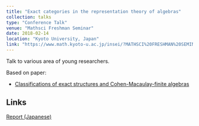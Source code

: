 ```yaml
---
title: "Exact categories in the representation theory of algebras"
collection: talks
type: "Conference Talk"
venue: "Mathsci Freshman Seminar"
date: 2018-02-14
location: "Kyoto University, Japan"
link: "https://www.math.kyoto-u.ac.jp/insei/?MATHSCI%20FRESHMAN%20SEMINAR%202018"
---
```


Talk to various area of young researchers.

Based on paper:
- [Classifications of exact structures and Cohen-Macaulay-finite algebras](/papers/exact-str)

## Links
[Report (Japanese)](\files\MathFresh2018.pdf)
